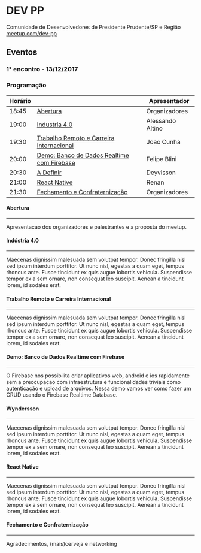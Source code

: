 # DEV PP
Comunidade de Desenvolvedores de Presidente Prudente/SP e Região [meetup.com/dev-pp](https://meetup.com/dev-pp)

## Eventos

### 1° encontro - 13/12/2017

### Programação

Horário | | Apresentador
------- | - | ------
18:45 | [Abertura](#abertura) | Organizadores
19:00 | [Industria 4.0](#industria-4-0) | Alessando Altino
19:30 | [Trabalho Remoto e Carreira Internacional](#trabalho-remoto-e-carreira-internacional) | Joao Cunha
20:00 | [Demo: Banco de Dados Realtime com Firebase](#banco-de-dados-realtime-com-firebase) | Felipe Blini
20:30 | [A Definir](#wyndersson) | Deyvisson
21:00 | [React Native](#react-native) | Renan
21:30 | [Fechamento e Confraternização](#fechamento-e-confraternização) | Organizadores

#### Abertura
--------------------

Apresentacao dos organizadores e palestrantes e a proposta do meetup.

#### Indústria 4.0
--------------------

Maecenas dignissim malesuada sem volutpat tempor. Donec fringilla nisl sed ipsum interdum porttitor. Ut nunc nisl, egestas a quam eget, tempus rhoncus ante. Fusce tincidunt ex quis augue lobortis vehicula. Suspendisse tempor ex a sem ornare, non consequat leo suscipit. Aenean a tincidunt lorem, id sodales erat.

#### Trabalho Remoto e Carreira Internacional
--------------------

Maecenas dignissim malesuada sem volutpat tempor. Donec fringilla nisl sed ipsum interdum porttitor. Ut nunc nisl, egestas a quam eget, tempus rhoncus ante. Fusce tincidunt ex quis augue lobortis vehicula. Suspendisse tempor ex a sem ornare, non consequat leo suscipit. Aenean a tincidunt lorem, id sodales erat.

#### Demo: Banco de Dados Realtime com Firebase
--------------------

O Firebase nos possibilita criar aplicativos web, android e ios rapidamente sem a preocupacao com infraestrutura e funcionalidades triviais como autenticação e upload de arquivos. Nessa demo vamos ver como fazer um CRUD usando o Firebase Realtime Database.

#### Wyndersson
--------------------

Maecenas dignissim malesuada sem volutpat tempor. Donec fringilla nisl sed ipsum interdum porttitor. Ut nunc nisl, egestas a quam eget, tempus rhoncus ante. Fusce tincidunt ex quis augue lobortis vehicula. Suspendisse tempor ex a sem ornare, non consequat leo suscipit. Aenean a tincidunt lorem, id sodales erat.

#### React Native
--------------------

Maecenas dignissim malesuada sem volutpat tempor. Donec fringilla nisl sed ipsum interdum porttitor. Ut nunc nisl, egestas a quam eget, tempus rhoncus ante. Fusce tincidunt ex quis augue lobortis vehicula. Suspendisse tempor ex a sem ornare, non consequat leo suscipit. Aenean a tincidunt lorem, id sodales erat.

#### Fechamento e Confraternização
--------------------

Agradecimentos, (mais)cerveja e networking
